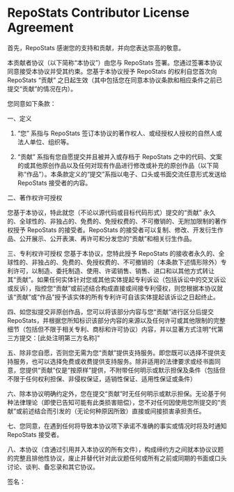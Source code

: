 # RepoStats Contributor License Agreement 

首先，RepoStats 感谢您的支持和贡献，并向您表达崇高的敬意。

本贡献者协议（以下简称“本协议”）由您与 RepoStats 签署。您通过签署本协议同意接受本协议并受其约束。您基于本协议授予 RepoStats 的权利自您首次向 RepoStats “贡献” 之日起生效（其中包括您在同意本协议条款和相应条件之前已提交“贡献”的情况在内）。

您同意如下条款：

一、定义 

1. “您” 系指与 RepoStats 签订本协议的著作权人、或经授权人授权的自然人或法人单位、组织等。

2. “贡献” 系指有您自愿提交并且被并入或存档于 RepoStats 之中的代码、文案的或其他原创作品以及任何对现有作品进行修改或补充的原创作品（以下简称“作品”）。本条款定义的“提交”系指以电子、口头或书面交流任意形式发送给 RepoStats 接受者的内容。

二、著作权许可授权

您基于本协议，特此就您（不论以源代码或目标代码形式）提交的“贡献” 永久的、全球性的、非独占的、免费的、免授权费的、不可撤销的、无附加限制的著作权授予 RepoStats 的接受者。RepoStats 的接受者可以复制、修改、开发衍生作品、公开展示、公开表演、再许可和分发您的“贡献”和相关衍生作品。

三、专利权许可授权
您基于本协议，您特此授予 RepoStats 的接收者永久的、全球性的、非独占的、免费的、免授权费的、不可撤销的（本条款下述情形除外）专利许可，以制造、委托制造、使用、许诺销售、销售、进口和以其他方式转让其“贡献”。如果任何实体针对您或其他实体提起专利诉讼（包括诉讼中的交叉诉讼或反诉），指控您“贡献”或前述结合构成直接或间接专利侵权，则您根据本协议就该“贡献”或“作品”授予该实体的所有专利许可自该实体提起该诉讼之日起终止。

四、如您拟提交非原创作品，您可以将该部分内容与您“贡献”进行区分后提交 RepoStats，并根据您所知标识该部分内容的来源以及任何许可或其他限制的完整细节（包括但不限于相关专利、商标和许可协议）内容，并以显著方式注明“代第三方提交：[此处注明第三方名称]”

五、除非您自愿，否则您无需为您“贡献”提供支持服务。即您既可以选择不提供支持服务，也可以选择免费或收费提供支持服务。除非适用的法律要求或经书面同意，您提供“贡献”仅是“按原样”提供，不附带任何明示或默示担保及条件（包括但不限于任何权利担保、非侵权保证，适销性保证、适用性保证或条件）

六、除本协议明确约定外，您在提交“贡献”时无任何明示或默示担保。无论基于何种法律理论（即使已告知可能有此类损害赔偿），您不对任何因使用您所提交的“贡献”或前述结合而引发的（无论何种原因所致）直接或间接损害承担责任。

七、您同意，在遇到任何将导致本协议项下承诺不准确的事实或情况时将及时通知 RepoStats 接受者。

八、本协议（含通过引用并入本协议的所有文件），构成缔约方之间就本协议议题的完整且排他性协议，废止并替代针对此议题任何或所有之前或同期的书面或口头讨论、谈判、备忘录和其它协议。

签名：
